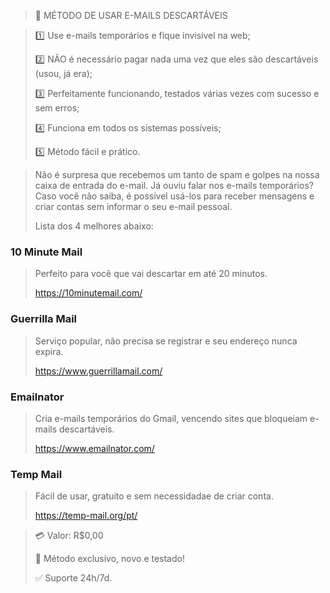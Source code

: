 > 📩 MÉTODO DE USAR E-MAILS DESCARTÁVEIS

> 1️⃣ Use e-mails temporários e fique invisível na web;
>
> 2️⃣ NÃO é necessário pagar nada uma vez que eles são descartáveis (usou, já era);
>
> 3️⃣ Perfeitamente funcionando, testados várias vezes com sucesso e sem erros;
>
> 4️⃣ Funciona em todos os sistemas possíveis;
>
> 5️⃣ Método fácil e prático.

> Não é surpresa que recebemos um tanto de spam e golpes na nossa caixa de entrada do e-mail. Já ouviu falar nos e-mails temporários? Caso você não saiba, é possível usá-los para receber mensagens e criar contas sem informar o seu e-mail pessoal.
>
> Lista dos 4 melhores abaixo:

### 10 Minute Mail
>
> Perfeito para você que vai descartar em até 20 minutos.
>
> https://10minutemail.com/

### Guerrilla Mail
>
> Serviço popular, não precisa se registrar e seu endereço nunca expira.
>
> https://www.guerrillamail.com/

### Emailnator
>
> Cria e-mails temporários do Gmail, vencendo sites que bloqueiam e-mails descartáveis.
>
> https://www.emailnator.com/

### Temp Mail
>
> Fácil de usar, gratuito e sem necessidadae de criar conta.
>
> https://temp-mail.org/pt/

> 💳 Valor: R$0,00
>
> 🌟 Método exclusivo, novo e testado!
>
> ✅ Suporte 24h/7d.
